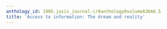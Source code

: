```yaml
---
anthology_id: 1985.jasis_journal-ir0anthology0volumeA36A6.5
title: 'Access to information: The dream and reality'
---
```

